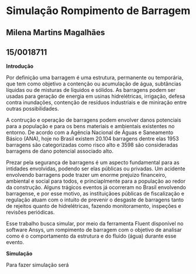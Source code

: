 # Simulação Rompimento de Barragem
## Milena Martins Magalhães
## 15/0018711


**Introdução**

Por definição uma barragem é uma estrutura, permanente ou temporária, que tem como objetivo a contenção ou acumulação de água, subtâncias líquidas ou de misturas de líquidos e sólidos. As barragens podem ser usadas para geração de energia em usinas hidrelétricas, irrigação, defesa contra inundações, contenção de resíduos industriais e de miniração entre outras possibilidades.

A contrução e operação de barragens podem envolver danos potenciais para a população e para os bens materiais e ambientais existentes no entorno. De acordo com a Agência Nacional de Águas e Saneamento Básico (ANA), hoje no Brasil existem 20.104 barragens dentre elas 1953 barragens são categorizadas como risco alto e 3598 são consideradas barragens de dano potencial associado alto. 

Prezar pela segurança de barragens é um aspecto fundamental para as intidades envolvidas, podendo ser elas públicas ou privadas. Um acidente envolvendo barragens pode trazer um enorme prejuizo financeiro, ambiental e social para todos, e princiaplmente para a população ao redor da construção. Alguns trágicos eventos já ocorreram no Brasil envolvendo barragense, e por esse motivo, as instituiçãoes públicas de fiscalização e regulação atuam com o intuito de prevenir o desgaste de barragens tanto de rejeitos quanto de hidrelétricas, fazendo monitoramento, inspeções e revisões periódicas.

Esse trabalho busca simular, por meio da ferramenta Fluent disponível no software Ansys, um rompimento de barragem com o objetivo de analisar como é o comportamento da estrutura e do fluido (água) durante esse evento.

**Simulação**

Para fazer  simulação será
